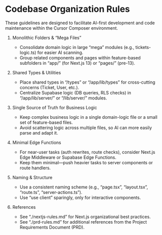 # Codebase Organization Rules

These guidelines are designed to facilitate AI-first development and code maintenance within the Cursor Composer environment.

1. Monolithic Folders & “Mega Files”  
   - Consolidate domain logic in large “mega” modules (e.g., tickets-logic.ts) for easier AI scanning.  
   - Group related components and pages within feature-based subfolders in “app/” (for Next.js 13) or “pages/” (pre-13).

2. Shared Types & Utilities  
   - Place shared types in “/types” or “/app/lib/types” for cross-cutting concerns (Ticket, User, etc.).  
   - Centralize Supabase logic (DB queries, RLS checks) in “/app/lib/server/” or “/lib/server/” modules.

3. Single Source of Truth for Business Logic  
   - Keep complex business logic in a single domain-logic file or a small set of feature-based files.  
   - Avoid scattering logic across multiple files, so AI can more easily parse and adapt it.

4. Minimal Edge Functions  
   - For near-user tasks (auth rewrites, route checks), consider Next.js Edge Middleware or Supabase Edge Functions.  
   - Keep them minimal—push heavier tasks to server components or route handlers.

5. Naming & Structure  
   - Use a consistent naming scheme (e.g., “page.tsx”, “layout.tsx”, “route.ts”, “server-actions.ts”).  
   - Use “use client” sparingly, only for interactive components.

6. References  
   - See “./nextjs-rules.md” for Next.js organizational best practices.  
   - See “./prd-rules.md” for additional references from the Project Requirements Document (PRD).
